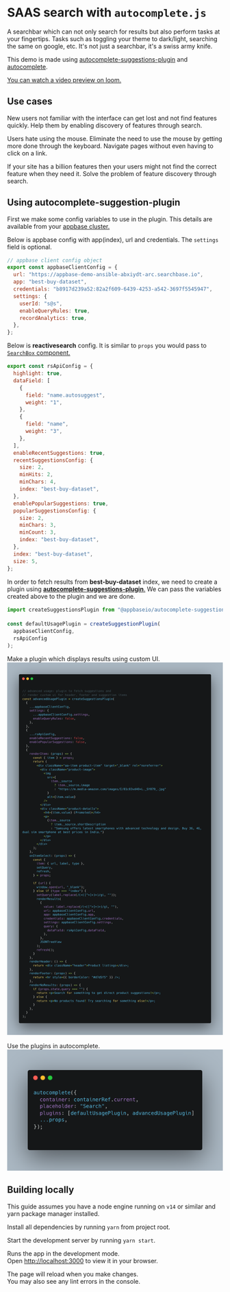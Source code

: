 # SAAS search with `autocomplete.js`

A searchbar which can not only search for results but also perform tasks at your fingertips. Tasks such as toggling your theme to dark/light, searching the same on google, etc. It's not just a searchbar, it's a swiss army knife.

This demo is made using [autocomplete-suggestions-plugin](https://github.com/appbaseio/autocomplete-suggestions-plugin) and [autocomplete](https://github.com/algolia/autocomplete).

[You can watch a video preview on loom.](https://www.loom.com/share/bcfeab721f184fbdb832b00de9cc0693)

## Use cases

New users not familiar with the interface can get lost and not find features quickly. Help them by enabling discovery of features through search.

Users hate using the mouse. Eliminate the need to use the mouse by getting more done through the keyboard. Navigate pages without even having to click on a link.

If your site has a billion features then your users might not find the correct feature when they need it. Solve the problem of feature discovery through search.

## Using autocomplete-suggestion-plugin

First we make some config variables to use in the plugin. This details are available from your [appbase cluster.](https://docs.appbase.io/docs/reactivesearch/autocomplete-plugin/apireference/)

Below is appbase config with app(index), url and credentials. The `settings` field is optional.

```js
// appbase client config object
export const appbaseClientConfig = {
  url: "https://appbase-demo-ansible-abxiydt-arc.searchbase.io",
  app: "best-buy-dataset",
  credentials: "b8917d239a52:82a2f609-6439-4253-a542-3697f5545947",
  settings: {
    userId: "s@s",
    enableQueryRules: true,
    recordAnalytics: true,
  },
};
```

Below is **reactivesearch** config. It is similar to `props` you would pass to [`SearchBox` component.](https://docs.appbase.io/docs/reactivesearch/v3/search/searchbox/#props)

```js
export const rsApiConfig = {
  highlight: true,
  dataField: [
    {
      field: "name.autosuggest",
      weight: "1",
    },
    {
      field: "name",
      weight: "3",
    },
  ],
  enableRecentSuggestions: true,
  recentSuggestionsConfig: {
    size: 2,
    minHits: 2,
    minChars: 4,
    index: "best-buy-dataset",
  },
  enablePopularSuggestions: true,
  popularSuggestionsConfig: {
    size: 2,
    minChars: 3,
    minCount: 3,
    index: "best-buy-dataset",
  },
  index: "best-buy-dataset",
  size: 5,
};
```

In order to fetch results from **best-buy-dataset** index, we need to create a plugin using [**autocomplete-suggestions-plugin**.](https://github.com/appbaseio/autocomplete-suggestions-plugin)
We can pass the variables created above to the plugin and we are done.

```js
import createSuggestionsPlugin from "@appbaseio/autocomplete-suggestions-plugin";

const defaultUsagePlugin = createSuggestionPlugin(
  appbaseClientConfig,
  rsApiConfig
);
```

Make a plugin which displays results using custom UI.
![advanced usage plugin](/docs/assets/advancedUsagePlugin.png)

Use the plugins in autocomplete.
![Use plugins in autocomplete](/docs/assets/usage.png)

## Building locally

This guide assumes you have a node engine running on `v14` or similar and yarn package manager installed.

Install all dependencies by running `yarn` from project root.

Start the development server by running `yarn start`.

Runs the app in the development mode.\
Open [http://localhost:3000](http://localhost:3000) to view it in your browser.

The page will reload when you make changes.\
You may also see any lint errors in the console.
